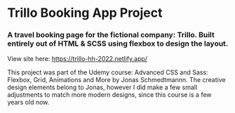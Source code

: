 # Trillo Booking App Project

### A travel booking page for the fictional company: Trillo. Built entirely out of HTML & SCSS using flexbox to design the layout. 


View site here: https://trillo-hh-2022.netlify.app/


This project was part of the Udemy course: Advanced CSS and Sass: Flexbox, Grid, Animations and More by Jonas Schmedtmannn. The creative design elements belong to Jonas, however I did make a few small adjustments to match more modern designs, since this course is a few years old now. 
